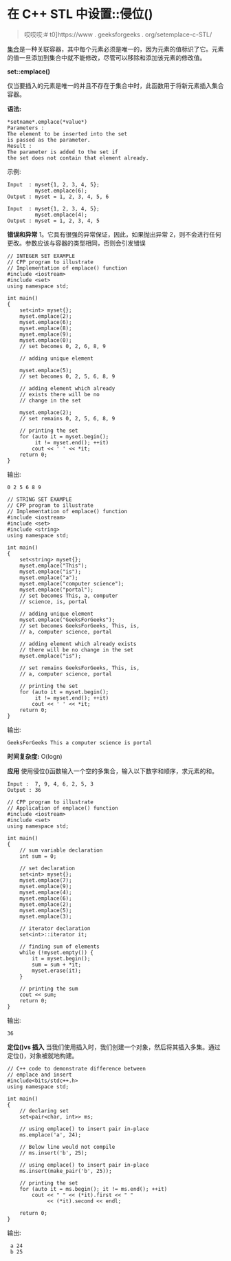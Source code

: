 # 在 C++ STL 中设置::侵位()

> 哎哎哎:# t0]https://www . geeksforgeeks . org/setemplace-c-STL/

[集合](https://www.geeksforgeeks.org/set-in-cpp-stl/)是一种关联容器，其中每个元素必须是唯一的，因为元素的值标识了它。元素的值一旦添加到集合中就不能修改，尽管可以移除和添加该元素的修改值。

**set::emplace()**

仅当要插入的元素是唯一的并且不存在于集合中时，此函数用于将新元素插入集合容器。

**语法:**

```
*setname*.emplace(*value*)
Parameters :
The element to be inserted into the set
is passed as the parameter.
Result :
The parameter is added to the set if 
the set does not contain that element already.

```

示例:

```
Input  : myset{1, 2, 3, 4, 5};
         myset.emplace(6);
Output : myset = 1, 2, 3, 4, 5, 6

Input  : myset{1, 2, 3, 4, 5};
         myset.emplace(4);
Output : myset = 1, 2, 3, 4, 5

```

**错误和异常**
1。它具有很强的异常保证，因此，如果抛出异常
2，则不会进行任何更改。参数应该与容器的类型相同，否则会引发错误

```
// INTEGER SET EXAMPLE
// CPP program to illustrate
// Implementation of emplace() function
#include <iostream>
#include <set>
using namespace std;

int main()
{
    set<int> myset{};
    myset.emplace(2);
    myset.emplace(6);
    myset.emplace(8);
    myset.emplace(9);
    myset.emplace(0);
    // set becomes 0, 2, 6, 8, 9

    // adding unique element

    myset.emplace(5);
    // set becomes 0, 2, 5, 6, 8, 9

    // adding element which already
    // exists there will be no
    // change in the set

    myset.emplace(2);
    // set remains 0, 2, 5, 6, 8, 9

    // printing the set
    for (auto it = myset.begin();
         it != myset.end(); ++it)
        cout << ' ' << *it;
    return 0;
}
```

输出:

```
0 2 5 6 8 9

```

```
// STRING SET EXAMPLE
// CPP program to illustrate
// Implementation of emplace() function
#include <iostream>
#include <set>
#include <string>
using namespace std;

int main()
{
    set<string> myset{};
    myset.emplace("This");
    myset.emplace("is");
    myset.emplace("a");
    myset.emplace("computer science");
    myset.emplace("portal");
    // set becomes This, a, computer
    // science, is, portal

    // adding unique element
    myset.emplace("GeeksForGeeks");
    // set becomes GeeksForGeeks, This, is,
    // a, computer science, portal

    // adding element which already exists
    // there will be no change in the set
    myset.emplace("is");

    // set remains GeeksForGeeks, This, is,
    // a, computer science, portal

    // printing the set
    for (auto it = myset.begin();
         it != myset.end(); ++it)
        cout << ' ' << *it;
    return 0;
}
```

输出:

```
GeeksForGeeks This a computer science is portal

```

**时间复杂度:** O(logn)

**应用**
使用侵位()函数输入一个空的多集合，输入以下数字和顺序，求元素的和。

```
Input :  7, 9, 4, 6, 2, 5, 3
Output : 36
```

```
// CPP program to illustrate
// Application of emplace() function
#include <iostream>
#include <set>
using namespace std;

int main()
{
    // sum variable declaration
    int sum = 0;

    // set declaration
    set<int> myset{};
    myset.emplace(7);
    myset.emplace(9);
    myset.emplace(4);
    myset.emplace(6);
    myset.emplace(2);
    myset.emplace(5);
    myset.emplace(3);

    // iterator declaration
    set<int>::iterator it;

    // finding sum of elements
    while (!myset.empty()) {
        it = myset.begin();
        sum = sum + *it;
        myset.erase(it);
    }

    // printing the sum
    cout << sum;
    return 0;
}
```

输出:

```
36

```

**定位()vs 插入**
当我们使用插入时，我们创建一个对象，然后将其插入多集。通过定位()，对象被就地构建。

```
// C++ code to demonstrate difference between
// emplace and insert
#include<bits/stdc++.h>
using namespace std;

int main()
{
    // declaring set
    set<pair<char, int>> ms;

    // using emplace() to insert pair in-place
    ms.emplace('a', 24);

    // Below line would not compile
    // ms.insert('b', 25);    

    // using emplace() to insert pair in-place
    ms.insert(make_pair('b', 25));    

    // printing the set
    for (auto it = ms.begin(); it != ms.end(); ++it)
        cout << " " << (*it).first << " " 
             << (*it).second << endl;

    return 0;
}
```

输出:

```
 a 24
 b 25

```